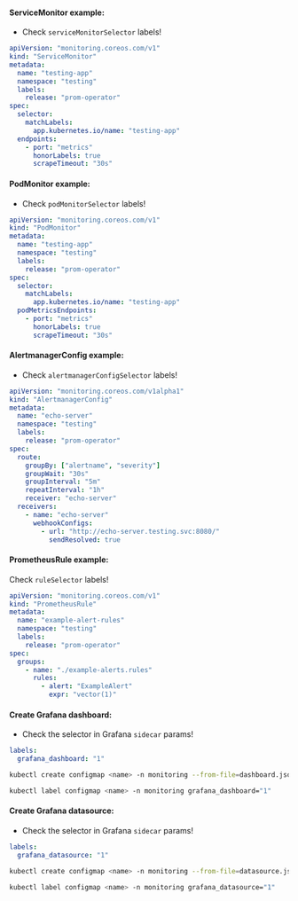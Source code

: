 #### ServiceMonitor example:
- Check `serviceMonitorSelector` labels!
```yaml
apiVersion: "monitoring.coreos.com/v1"
kind: "ServiceMonitor"
metadata:
  name: "testing-app"
  namespace: "testing"
  labels:
    release: "prom-operator"
spec:
  selector:
    matchLabels:
      app.kubernetes.io/name: "testing-app"
  endpoints:
    - port: "metrics"
      honorLabels: true
      scrapeTimeout: "30s"
```

#### PodMonitor example:
- Check `podMonitorSelector` labels!
```yaml
apiVersion: "monitoring.coreos.com/v1"
kind: "PodMonitor"
metadata:
  name: "testing-app"
  namespace: "testing"
  labels:
    release: "prom-operator"
spec:
  selector:
    matchLabels:
      app.kubernetes.io/name: "testing-app"
  podMetricsEndpoints:
    - port: "metrics"
      honorLabels: true
      scrapeTimeout: "30s"
```

#### AlertmanagerConfig example:
- Check `alertmanagerConfigSelector` labels!
```yaml
apiVersion: "monitoring.coreos.com/v1alpha1"
kind: "AlertmanagerConfig"
metadata:
  name: "echo-server"
  namespace: "testing"
  labels:
    release: "prom-operator"
spec:
  route:
    groupBy: ["alertname", "severity"]
    groupWait: "30s"
    groupInterval: "5m"
    repeatInterval: "1h"
    receiver: "echo-server"
  receivers:
    - name: "echo-server"
      webhookConfigs:
        - url: "http://echo-server.testing.svc:8080/"
          sendResolved: true
```

#### PrometheusRule example:
 Check `ruleSelector` labels!
```yaml
apiVersion: "monitoring.coreos.com/v1"
kind: "PrometheusRule"
metadata:
  name: "example-alert-rules"
  namespace: "testing"
  labels:
    release: "prom-operator"
spec:
  groups:
    - name: "./example-alerts.rules"
      rules:
        - alert: "ExampleAlert"
          expr: "vector(1)"
```

#### Create Grafana dashboard:
- Check the selector in Grafana `sidecar` params!
```yaml
labels:
  grafana_dashboard: "1"
```
```bash
kubectl create configmap <name> -n monitoring --from-file=dashboard.json
```
```bash
kubectl label configmap <name> -n monitoring grafana_dashboard="1"
```

#### Create Grafana datasource:
- Check the selector in Grafana `sidecar` params!
```yaml
labels:
  grafana_datasource: "1"
```
```bash
kubectl create configmap <name> -n monitoring --from-file=datasource.json
```
```bash
kubectl label configmap <name> -n monitoring grafana_datasource="1"
```
